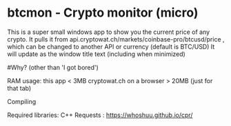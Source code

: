 # btcmon - Crypto monitor (micro)

This is a super small windows app to show you the current price of any crypto. 
It pulls it from api.cryptowat.ch/markets/coinbase-pro/btcusd/price , 
which can be changed to another API or currency (default is BTC/USD)
It will update as the window title text (including when minimized)

#Why? (other than 'I got bored')

RAM usage:
this app < 3MB
cryptowat.ch on a browser > 20MB (just for that tab) 

Compiling  

Required libraries:
C++ Requests : https://whoshuu.github.io/cpr/

